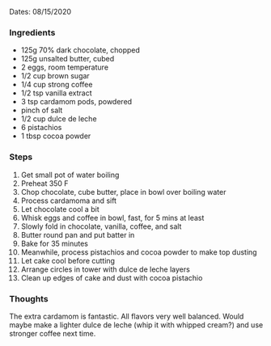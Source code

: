 Dates: 08/15/2020

### Ingredients

- 125g 70% dark chocolate, chopped
- 125g unsalted butter, cubed
- 2 eggs, room temperature
- 1/2 cup brown sugar
- 1/4 cup strong coffee
- 1/2 tsp vanilla extract
- 3 tsp cardamom pods, powdered
- pinch of salt
- 1/2 cup dulce de leche
- 6 pistachios
- 1 tbsp cocoa powder

### Steps
1. Get small pot of water boiling
2. Preheat 350 F
3. Chop chocolate, cube butter, place in bowl over boiling water
4. Process cardamoma and sift
5. Let chocolate cool a bit
6. Whisk eggs and coffee in bowl, fast, for 5 mins at least
7. Slowly fold in chocolate, vanilla, coffee, and salt
8. Butter round pan and put batter in
9. Bake for 35 minutes
10. Meanwhile, process pistachios and cocoa powder to make top dusting
11. Let cake cool before cutting
12. Arrange circles in tower with dulce de leche layers
13. Clean up edges of cake and dust with cocoa pistachio

### Thoughts
The extra cardamom is fantastic. All flavors very well balanced. Would maybe make a lighter dulce de leche (whip it with whipped cream?) and use stronger coffee next time.
